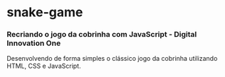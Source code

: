 # snake-game

### Recriando o jogo da cobrinha com JavaScript - Digital Innovation One

Desenvolvendo de forma simples o clássico jogo da cobrinha utilizando HTML, CSS e JavaScript.
